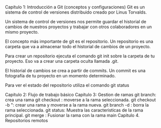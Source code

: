 Capítulo 1: Introducción a Git (conceptos y configuraciones)
Git es un sistema de control de versiones distribuido creado por Linus Torvalds.

Un sistema de control de versiones nos permite guardar el historial de cambios de nuestros proyectos y trabajar con otros colaboradores en un mismo proyecto.

El concepto más importante de git es el repositorio. Un repositorio es una carpeta que va a almacenar todo el historial de cambios de un proyecto.

Para crear un repositorio ejecuta el comando git init sobre la carpeta de tu proyecto. Eso va a crear una carpeta oculta llamada .git.

El historial de cambios se crea a partir de commits. Un commit es una fotografía de tu proyecto en un momento determinado.

Para ver el estado del repositorio utiliza el comando git status

Capítulo 2: Flujo de trabajo básico
Capítulo 3: Gestion de ramas
git branch: crea una rama
git checkout <nombre de la rama>: moverse a la rama seleccionada.
git checkout -b "<nombre de la rama>: crear una rama y moverse a la rama nueva.
git branch -d <nombre de la rama>: borra la rama seleccionada.
git status: Muestra las caracteristicas de la rama principal.
git merge <nombre de la rama>: Fusionar la rama con la rama main
Capitulo 4. Repositorios remotos